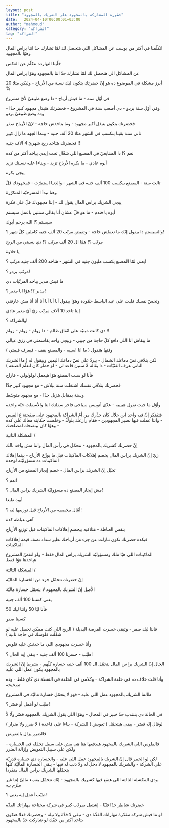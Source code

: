 ```yaml
---
layout: post
title: "خطورة المشاركة بالمجهود على الشريك بالمجهود"
date:   2024-04-10T00:00:01+03:00
author: "mahmoud"
category: "الشراكة"
tag: "الشراكة"
---
```



اتكلّمنا في أكتر من بوست عن المشاكل اللي هتحصل لك لمّا
تشارك حدّ انتا براس المال وهوّا بالمجهود

خلّينا النهارده نتكلّم عن العكس

عن المشاكل الي هتحصل لك لمّا تشارك حدّ انتا بالمجهود وهوّا
براس المال




أبرز مشكلة في الموضوع ده هو إنّ حضرتك بتكون ليك نسبة من
الأرباح - وليكن مثلا 20 %




في أوّل سنة - ما فيش أرباح - دا وضع طبيعيّ لأيّ
مشروع

وفي أوّل سنة بردو - دي أصعب سنة في المشروع - فحضرتك هتبذل
مجهود كبير جدّا - وده وضع طبيعيّ بردو

فحضرتك بتكون بتبذل أكبر مجهود - وما بتاخدش حاجة - لإنّ
الأرباح صفر




تاني سنة بقينا بنكسب في الشهر مثلا 20 ألف جنيه - بينما
الجهد ما زال كبير

فحضرتك هتاخد ربح شهريّ 4 آلاف جنيه !!

نعم ؟! دا الصنايعيّ في المصنع اللي شغّال تحت إيدي بياخد
أكتر من كده

أيوه عادي - ما بكره الأرباح تزيد - وبناءا عليه نسبتك
تزيد




ييجي بكره




تالت سنة - المصنع بيكسب 100 ألف جنيه في الشهر - والدنيا
استقرّت - فمجهودك قلّ

وهنا تبدأ المسرحيّة المتكرّرة




ييجي الشريك براس المال يقول لك - إنتا مجهودك قلّ على
فكرة

أيوه يا فندم - ما هو قلّ عشان أنا بقالي سنتين باعمل
سيستم

سيستم ؟! الله يرحم أبوك




والسيستم دا بيقول إنّك ما تعملش حاجة - وتقبض مرتّب 20 ألف
جنيه كاملين كلّ شهر ؟!

مرتّب ؟! همّا ال 20 ألف مرتّب ؟! دي نسبتي من الربح




يا حلاوة

يعني لمّا المصنع يكسب مليون جنيه في الشهر - هتاخد 200 ألف
جنيه مرتّب ؟!

مرتّب بردو ؟!




ما فيش مدير بياخد المرتّبات دي

مدير ؟! هوّا انا مدير ؟!

وتحسّ نفسك قلبت على عبد الباسط حمّودة وهوّا بيقول أنا أنا
أنا أنا أنا أنا مش عارفني




إنتا تاخد 10 آلاف مرتّب زيّ أيّ مدير عادي




والشراكة ؟!

لا دي كانت مبنيّة على اتّفاق ظالم - دا زولم - زولم -
زولم

ما يبقاش انا اللي دافع كلّ حاجة من جيبي - وييجي واحد
يقاسمني في رزق عيالي




وقتها هتقول ( ما انا اسيبه - والمصنع يقف - فيعرف
قيمتي )




لكن بتلاقي نصّ دماغك الشمال - بيردّ على نصّ دماغك اليمين
وبيقول له ( ما الشريك التاني عرف الفنّيّات - دا بقاله 3 سنين قاعد لي - لو
حمار كان اتعلّم الصنعة )

فأنا لو سبت المصنع هوّا هيعمل لولولولي - فاراح




فحضرتك بتلاقي نفسك اشتغلت سنة ببلاش - مع مجهود كبير
جدّا

وسنة بمقابل هزيل جدّا - مع مجهود متوسّط

وأوّل ما جيت تقول هييييه - عدّى أتوبيس سياحي فاخر سفلتك
انتا والأسفلت حتّة واحدة




فتفتكر إنّ فيه واحد ابن حلال كان حذّرك من أمّ الشراكة
بالمجهود على صفحتة ع الفيس - وانتا عملت فيها نصير المجهودين - فقام رازعك
بلوكّ - وخلصت حكايته معاك على كده - وهوّا كان بينصحك لمصلحتك




المشكلة الثانية /




إنّ حضرتك كشريك بالمجهود - تتحمّل في رأس المال وانتا مش
واخد بالك




زيّ إنّ الشريك براس المال يخصم إهلاكات الماكينات قبل ما
يوزّع الأرباح - بينما إهلاك الماكينات ده مسؤوليّته لوحده




تخيّل إنّ الشريك براس المال - خصم إيجار المصنع من
الأرباح

نعم ؟!

مش إيجار المصنع ده مسؤوليّة الشريك براس المال ؟!

أيوه طبعا

أمّال بيخصمه من الأرباح قبل توزيعها ليه ؟!

آهي عباطة كده




بنفس العباطة - هتلاقيه بيخصم إهلاكات الماكينات قبل توزيع
الأرباح

فبكده حضرتك تكون تنازلت عن جزء من أرباحك نظير سداد نصف
قيمة إهلاكات الماكينات

الماكينات اللي هيّا ملك ومسؤوليّة الشريك براس المال فقط -
ولو اتفضّ المشروع هياخدها هوّا فقط




المشكلة الثالثة /




إنّ حضرتك تتحمّل جزء من الخسارة الماليّة




الأصل إنّ الشريك بالمجهود لا يتحمّل خسارة ماليّة

يعني كسبنا 100 ألف جنيه

فأنا ليّا 50 وانتا ليك 50




كسبنا صفر

فانتا ليك صفر - وتبقى خسرت الفرصة البديلة ( الربح اللي
كنت ممكن تحصل عليه لو شغّلت فلوسك في حاجة تانية )

وأنا خسرت مجهودي اللي ما خدتش عليه فلوس




طيّب - خسرنا 100 ألف جنيه - يبقى إيه الحال ؟!

الحال إنّ الشريك براس المال يتحمّل ال 100 ألف جنيه خسارة
كلّهم - بشرط إنّ الشريك بالمجهود يكون عمل اللي عليه




وأنا قلت خلاف ده في حلقة الشراكة - وكلامي في الحلقة في
النقطة دي كان غلط - وده تصحيحه




طالما الشريك بالمجهود عمل اللي عليه - فهو لا يتحمّل خسارة
ماليّة في المشروع




طيّب لو أهمل أو قصّر ؟!




في الحالة دي بننتدب حدّ خبير في المجال - وهوّا اللي يقول
الشريك بالمجهود قصّر ولّا لأ




لوقال إنّه قصّر - يبقى هيتحمّل ( تعويض ) للشركة - بناءا على
قاعدة ( لا ضرر ولا ضرار )

فالضرر يزال بالتعويض




فالفلوس اللي الشريك بالمجهود هيدفعها هنا هي مش على سبيل
تحمّله في الخسارة - ولكن على سبيل التعويض وإزالة الضرر




لكن لو الخبير قال إنّ الشريك بالمجهود عمل اللي عليه -
والخسارة دي خسارة قدريّة على الشركة - والشريك بالمجهود لا دخل له ولا ذنب
له فيها - يبقى الخسارة الماليّة كلّها يتحمّلها الشريك براس المال
منفردا




ودي المكشلة التالتة اللي هتقع فيها كشريك بالمجهود - إنّك
تتحمّل بعبء ماليّ إنتا غير ملزم بيه




طيّب أعمل إيه يعني ؟!

حضرتك شاطر جدّا فنّيّا - إشتغل بمرتّب كبير في شركة محتاجة
مهاراتك الفذّة

لو ما فيش شركة مقدّرة مهاراتك الفذّة دي - تبقى لا فذّة ولا
نيلة - وحضرتك فعلا هتكون بتاخد أكتر من حقّك لو شاركت حدّ بالمجهود
